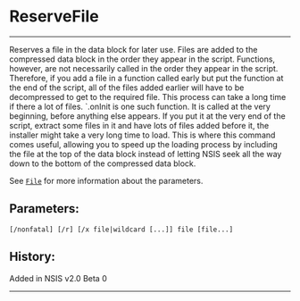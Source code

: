 # ReserveFile

---

Reserves a file in the data block for later use. Files are added to the compressed data block in the order they appear in the script. Functions, however, are not necessarily called in the order they appear in the script. Therefore, if you add a file in a function called early but put the function at the end of the script, all of the files added earlier will have to be decompressed to get to the required file. This process can take a long time if there a lot of files. `.onInit is one such function. It is called at the very beginning, before anything else appears. If you put it at the very end of the script, extract some files in it and have lots of files added before it, the installer might take a very long time to load. This is where this command comes useful, allowing you to speed up the loading process by including the file at the top of the data block instead of letting NSIS seek all the way down to the bottom of the compressed data block.

See [`File`][2] for more information about the parameters.

## Parameters:

    [/nonfatal] [/r] [/x file|wildcard [...]] file [file...]

## History:

Added in NSIS v2.0 Beta 0

---

[1]: ../Callbacks/.onInit.md
[2]: File.md